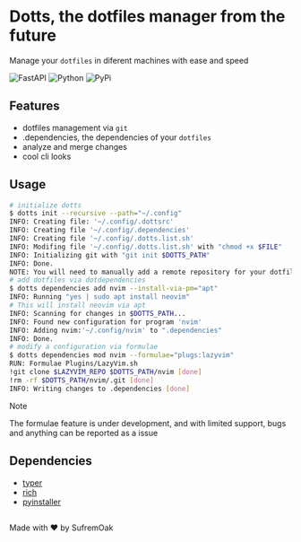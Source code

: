 # Dotts, the dotfiles manager from the future
Manage your `dotfiles` in diferent machines with ease and speed

![FastAPI](https://img.shields.io/badge/FastAPI-005571?style=for-the-badge&logo=fastapi) ![Python](https://img.shields.io/badge/python-3670A0?style=for-the-badge&logo=python&logoColor=ffdd54) ![PyPi](https://img.shields.io/badge/pypi-%23ececec.svg?style=for-the-badge&logo=pypi&logoColor=1f73b7)

## Features
- dotfiles management via `git`
- .dependencies, the dependencies of your `dotfiles`
- analyze and merge changes
- cool cli looks

## Usage
```bash
# initialize dotts
$ dotts init --recursive --path="~/.config"
INFO: Creating file: '~/.config/.dottsrc'
INFO: Creating file '~/.config/.dependencies'
INFO: Creating file '~/.config/.dotts.list.sh'
INFO: Modifing file '~/.config/.dotts.list.sh' with "chmod +x $FILE"
INFO: Initializing git with "git init $DOTTS_PATH"
INFO: Done.
NOTE: You will need to manually add a remote repository for your dotfiles.
# add dotfiles via dotdependencies
$ dotts dependencies add nvim --install-via-pm="apt"
INFO: Running "yes | sudo apt install neovim"
# This will install neovim via apt
INFO: Scanning for changes in $DOTTS_PATH...
INFO: Found new configuration for program 'nvim'
INFO: Adding nvim:'~/.config/nvim' to ".dependencies"
INFO: Done.
# modify a configuration via formulae
$ dotts dependencies mod nvim --formulae="plugs:lazyvim"
RUN: Formulae Plugins/LazyVim.sh
!git clone $LAZYVIM_REPO $DOTTS_PATH/nvim [done]
!rm -rf $DOTTS_PATH/nvim/.git [done]
INFO: Writing changes to .dependencies [done]
```

> [!NOTE]
> The formulae feature is under development, and with limited support, bugs and anything can be reported as a issue

## Dependencies
- [typer](https://typer.tiangolo.com/)
- [rich](https://github.com/Textualize/rich)
- [pyinstaller](https://pyinstaller.org/en/stable/)

##

Made with ❤ by SufremOak